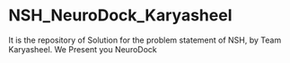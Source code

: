 # NSH_NeuroDock_Karyasheel
It is the repository of Solution for the problem statement of NSH, by Team Karyasheel. We Present you NeuroDock
